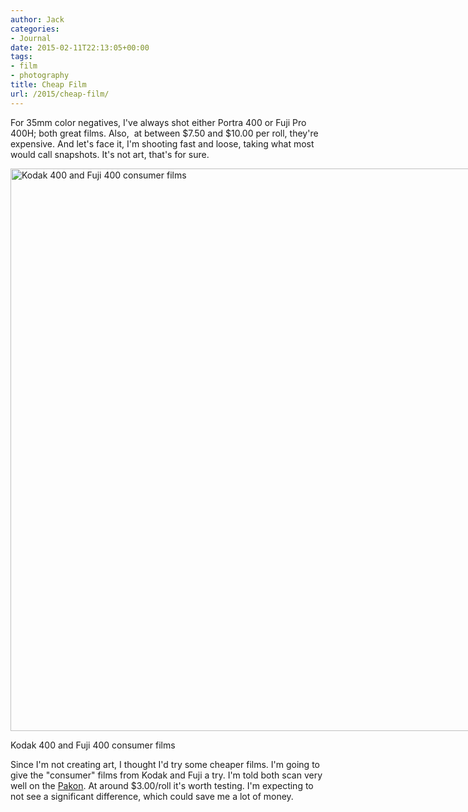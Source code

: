 ```yaml
---
author: Jack
categories:
- Journal
date: 2015-02-11T22:13:05+00:00
tags:
- film
- photography
title: Cheap Film
url: /2015/cheap-film/
---
```


For 35mm color negatives, I've always shot either Portra 400 or Fuji Pro 400H; both great films. Also,  at between $7.50 and $10.00 per roll, they're expensive. And let's face it, I'm shooting fast and loose, taking what most would call snapshots. It's not art, that's for sure.

<div id="attachment_4293" style="width: 1210px" class="wp-caption alignnone">
  <a href="/img/2015/02/IMG_0689-3.jpg"><img class="size-full wp-image-4293" src="/img/2015/02/IMG_0689-3.jpg" alt="Kodak 400 and Fuji 400 consumer films" width="1200" height="900" srcset="/img/2015/02/IMG_0689-3.jpg 1200w, /img/2015/02/IMG_0689-3-300x225.jpg 300w, /img/2015/02/IMG_0689-3-768x576.jpg 768w, /img/2015/02/IMG_0689-3-1024x768.jpg 1024w" sizes="(max-width: 1200px) 100vw, 1200px" /></a>
  
  <p class="wp-caption-text">
    Kodak 400 and Fuji 400 consumer films
  </p>
</div>

Since I'm not creating art, I thought I'd try some cheaper films. I'm going to give the "consumer" films from Kodak and Fuji a try. I'm told both scan very well on the [Pakon][1]. At around $3.00/roll it's worth testing. I'm expecting to not see a significant difference, which could save me a lot of money.

 [1]: https://www.baty.net/2015/02/the-kodak-pakon-f-135-plus-scanner/ "The Kodak Pakon F-135 Plus Scanner"